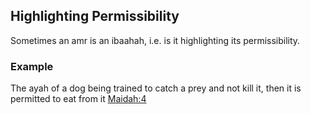 ## Highlighting Permissibility
Sometimes an amr is an ibaahah, i.e. is it highlighting its permissibility.

### Example
The ayah of a dog being trained to catch a prey and not kill it, then it is permitted to eat from it
[Maidah:4](https://quran.com/5?startingVerse=4)